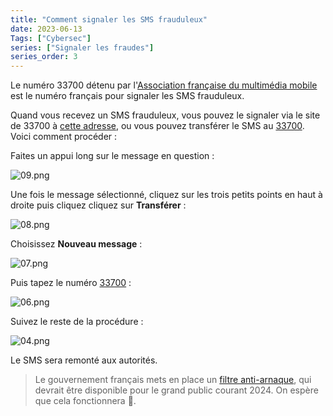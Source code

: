 ```yaml
---
title: "Comment signaler les SMS frauduleux"
date: 2023-06-13
Tags: ["Cybersec"]
series: ["Signaler les fraudes"]
series_order: 3
---
```


Le numéro 33700 détenu par l'[Association française du multimédia mobile](https://af2m.org/) est le numéro français pour signaler les SMS frauduleux.

Quand vous recevez un SMS frauduleux, vous pouvez le signaler via le site de 33700 à [cette adresse](https://www.33700.fr/signaler-form-pc/), ou vous pouvez transférer le SMS au [33700](tel:+33700).
Voici comment procéder :

Faites un appui long sur le message en question :

![09.png](img/09.png)

Une fois le message sélectionné, cliquez sur les trois petits points en haut à droite puis cliquez cliquez sur **Transférer** :

![08.png](img/08.png)

Choisissez **Nouveau message** :

![07.png](img/07.png)

Puis tapez le numéro [33700](tel:33700) :

![06.png](img/06.png)

Suivez le reste de la procédure :

![04.png](img/04.png)

Le SMS sera remonté aux autorités.

> Le gouvernement français mets en place un [filtre anti-arnaque](https://www.service-public.fr/particuliers/actualites/A16425), qui devrait être disponible pour le grand public courant 2024. On espère que cela fonctionnera 🤞️.
